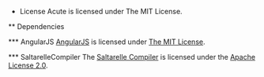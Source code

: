 * License
Acute is licensed under The MIT License.

** Dependencies

*** AngularJS 
[AngularJS](http://angularjs.org/) is licensed under [The MIT License](https://github.com/angular/angular.js/blob/master/LICENSE).

*** SaltarelleCompiler
The [Saltarelle Compiler](https://github.com/erik-kallen/SaltarelleCompiler) is licensed under the [Apache License 2.0](https://github.com/erik-kallen/SaltarelleCompiler/blob/develop/License.txt). 


